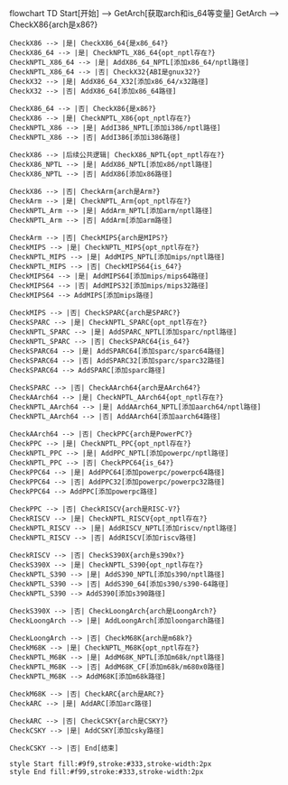 flowchart TD
    Start[开始] --> GetArch[获取arch和is_64等变量]
    GetArch --> CheckX86{arch是x86?}
    
    CheckX86 --> |是| CheckX86_64{是x86_64?}
    CheckX86_64 --> |是| CheckNPTL_X86_64{opt_nptl存在?}
    CheckNPTL_X86_64 --> |是| AddX86_64_NPTL[添加x86_64/nptl路径]
    CheckNPTL_X86_64 --> |否| CheckX32{ABI是gnux32?}
    CheckX32 --> |是| AddX86_64_X32[添加x86_64/x32路径]
    CheckX32 --> |否| AddX86_64[添加x86_64路径]
    
    CheckX86_64 --> |否| CheckX86{是x86?}
    CheckX86 --> |是| CheckNPTL_X86{opt_nptl存在?}
    CheckNPTL_X86 --> |是| AddI386_NPTL[添加i386/nptl路径]
    CheckNPTL_X86 --> |否| AddI386[添加i386路径]
    
    CheckX86 --> |后续公共逻辑| CheckX86_NPTL{opt_nptl存在?}
    CheckX86_NPTL --> |是| AddX86_NPTL[添加x86/nptl路径]
    CheckX86_NPTL --> |否| AddX86[添加x86路径]
    
    CheckX86 --> |否| CheckArm{arch是Arm?}
    CheckArm --> |是| CheckNPTL_Arm{opt_nptl存在?}
    CheckNPTL_Arm --> |是| AddArm_NPTL[添加arm/nptl路径]
    CheckNPTL_Arm --> |否| AddArm[添加arm路径]
    
    CheckArm --> |否| CheckMIPS{arch是MIPS?}
    CheckMIPS --> |是| CheckNPTL_MIPS{opt_nptl存在?}
    CheckNPTL_MIPS --> |是| AddMIPS_NPTL[添加mips/nptl路径]
    CheckNPTL_MIPS --> |否| CheckMIPS64{is_64?}
    CheckMIPS64 --> |是| AddMIPS64[添加mips/mips64路径]
    CheckMIPS64 --> |否| AddMIPS32[添加mips/mips32路径]
    CheckMIPS64 --> AddMIPS[添加mips路径]
    
    CheckMIPS --> |否| CheckSPARC{arch是SPARC?}
    CheckSPARC --> |是| CheckNPTL_SPARC{opt_nptl存在?}
    CheckNPTL_SPARC --> |是| AddSPARC_NPTL[添加sparc/nptl路径]
    CheckNPTL_SPARC --> |否| CheckSPARC64{is_64?}
    CheckSPARC64 --> |是| AddSPARC64[添加sparc/sparc64路径]
    CheckSPARC64 --> |否| AddSPARC32[添加sparc/sparc32路径]
    CheckSPARC64 --> AddSPARC[添加sparc路径]
    
    CheckSPARC --> |否| CheckAArch64{arch是AArch64?}
    CheckAArch64 --> |是| CheckNPTL_AArch64{opt_nptl存在?}
    CheckNPTL_AArch64 --> |是| AddAArch64_NPTL[添加aarch64/nptl路径]
    CheckNPTL_AArch64 --> |否| AddAArch64[添加aarch64路径]
    
    CheckAArch64 --> |否| CheckPPC{arch是PowerPC?}
    CheckPPC --> |是| CheckNPTL_PPC{opt_nptl存在?}
    CheckNPTL_PPC --> |是| AddPPC_NPTL[添加powerpc/nptl路径]
    CheckNPTL_PPC --> |否| CheckPPC64{is_64?}
    CheckPPC64 --> |是| AddPPC64[添加powerpc/powerpc64路径]
    CheckPPC64 --> |否| AddPPC32[添加powerpc/powerpc32路径]
    CheckPPC64 --> AddPPC[添加powerpc路径]
    
    CheckPPC --> |否| CheckRISCV{arch是RISC-V?}
    CheckRISCV --> |是| CheckNPTL_RISCV{opt_nptl存在?}
    CheckNPTL_RISCV --> |是| AddRISCV_NPTL[添加riscv/nptl路径]
    CheckNPTL_RISCV --> |否| AddRISCV[添加riscv路径]
    
    CheckRISCV --> |否| CheckS390X{arch是s390x?}
    CheckS390X --> |是| CheckNPTL_S390{opt_nptl存在?}
    CheckNPTL_S390 --> |是| AddS390_NPTL[添加s390/nptl路径]
    CheckNPTL_S390 --> |否| AddS390_64[添加s390/s390-64路径]
    CheckNPTL_S390 --> AddS390[添加s390路径]
    
    CheckS390X --> |否| CheckLoongArch{arch是LoongArch?}
    CheckLoongArch --> |是| AddLoongArch[添加loongarch路径]
    
    CheckLoongArch --> |否| CheckM68K{arch是m68k?}
    CheckM68K --> |是| CheckNPTL_M68K{opt_nptl存在?}
    CheckNPTL_M68K --> |是| AddM68K_NPTL[添加m68k/nptl路径]
    CheckNPTL_M68K --> |否| AddM68K_CF[添加m68k/m680x0路径]
    CheckNPTL_M68K --> AddM68K[添加m68k路径]
    
    CheckM68K --> |否| CheckARC{arch是ARC?}
    CheckARC --> |是| AddARC[添加arc路径]
    
    CheckARC --> |否| CheckCSKY{arch是CSKY?}
    CheckCSKY --> |是| AddCSKY[添加csky路径]
    
    CheckCSKY --> |否| End[结束]
    
    style Start fill:#9f9,stroke:#333,stroke-width:2px
    style End fill:#f99,stroke:#333,stroke-width:2px
